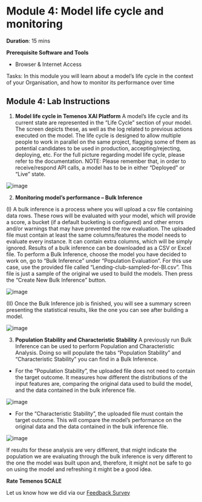 # Module 4: Model life cycle and monitoring

**Duration**: 15 mins

**Prerequisite Software and Tools**

- Browser & Internet Access
	
Tasks:	In this module you will learn about a model’s life cycle in the context of your Organisation, and how to monitor its performance over time

## Module 4: Lab Instructions

1. **Model life cycle in Temenos XAI Platform**
A model’s life cycle and its current state are represented in the “Life Cycle” section of your model. The screen depicts these, as well as the log related to previous actions executed on the model. The life cycle is designed to allow multiple people to work in parallel on the same project, flagging some of them as potential candidates to be used in production, accepting/rejecting, deploying, etc. For the full picture regarding model life cycle, please refer to the documentation. 
NOTE: Please remember that, in order to receive/respond API calls, a model has to be in either “Deployed” or “Live” state.

![image](https://github.com/temenos/SCALE2020/blob/main/Lab%201%20-%20XAI%20Models/images/image044.png)

2. **Monitoring model’s performance – Bulk Inference**

(I)
A bulk inference is a process where you will upload a csv file containing data rows. These rows will be evaluated with your model, which will provide a score, a bucket (if a default bucketing is configured) and other errors and/or warnings that may have prevented the row evaluation. The uploaded file must contain at least the same columns/features the model needs to evaluate every instance. It can contain extra columns, which will be simply ignored. Results of a bulk inference can be downloaded as a CSV or Excel file. 
To perform a Bulk Inference, choose the model you have decided to work on, go to “Bulk Inference” under “Population Evaluation”. For this use case, use the provided file called “Lending-club-sampled-for-BI.csv”. This file is just a sample of the original we used to build the models. 
Then press the “Create New Bulk Inference” button. 

![image](https://github.com/temenos/SCALE2020/blob/main/Lab%201%20-%20XAI%20Models/images/image046.png)

(II)
Once the Bulk Inference job is finished, you will see a summary screen presenting the statistical results, like the one you can see after building a model. 

![image](https://github.com/temenos/SCALE2020/blob/main/Lab%201%20-%20XAI%20Models/images/image048.png)
 
3.	**Population Stability and Characteristic Stability**
A previously run Bulk Inference can be used to perform Population and Characteristic Analysis. Doing so will populate the tabs “Population Stability” and “Characteristic Stability” you can find in a Bulk Inference.
- For the “Population Stability”, the uploaded file does not need to contain the target outcome. It measures how different the distributions of the input features are, comparing the original data used to build the model, and the data contained in the bulk inference file.

![image](https://github.com/temenos/SCALE2020/blob/main/Lab%201%20-%20XAI%20Models/images/image050.png)

- For the “Characteristic Stability”, the uploaded file must contain the target outcome. This will compare the model’s performance on the original data and the data contained in the bulk inference file.

![image](https://github.com/temenos/SCALE2020/blob/main/Lab%201%20-%20XAI%20Models/images/image052.png)

If results for these analysis are very different, that might indicate the population we are evaluating through the bulk inference is very different to the one the model was built upon and, therefore, it might not be safe to go on using the model and refreshing it might be a good idea. 
 
**Rate Temenos SCALE**

Let us know how we did via our [Feedback Survey](xx)